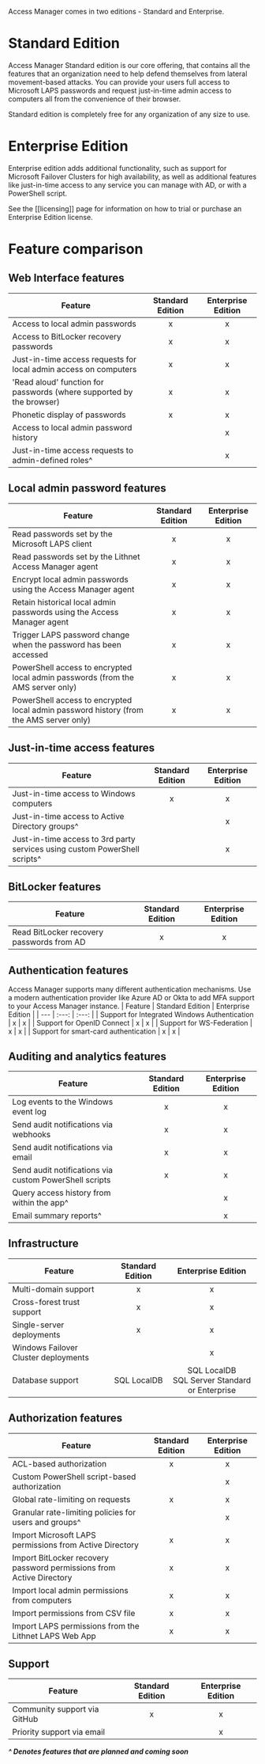 Access Manager comes in two editions - Standard and Enterprise.

# Standard Edition
Access Manager Standard edition is our core offering, that contains all the features that an organization need to help defend themselves from lateral movement-based attacks. You can provide your users full access to Microsoft LAPS passwords and request just-in-time admin access to computers all from the convenience of their browser.

Standard edition is completely free for any organization of any size to use.

# Enterprise Edition
 Enterprise edition adds additional functionality, such as support for Microsoft Failover Clusters for high availability, as well as additional features like just-in-time access to any service you can manage with AD, or with a PowerShell script.

See the [[licensing]] page for information on how to trial or purchase an Enterprise Edition license.

# Feature comparison

## Web Interface features
| Feature | Standard Edition | Enterprise Edition |
| --- | :---: | :---: |
| Access to local admin passwords | x | x |
| Access to BitLocker recovery passwords | x | x |
| Just-in-time access requests for local admin access on computers | x | x |
| 'Read aloud' function for passwords (where supported by the browser) | x | x |
| Phonetic display of passwords | x | x |
| Access to local admin password history |  | x |
| Just-in-time access requests to admin-defined roles^ |  | x |

## Local admin password features 
| Feature | Standard Edition | Enterprise Edition |
| --- | :---: | :---: |
| Read passwords set by the Microsoft LAPS client | x | x |
| Read passwords set by the Lithnet Access Manager agent | x | x |
| Encrypt local admin passwords using the Access Manager agent | x | x |
| Retain historical local admin passwords using the Access Manager agent | x | x |
| Trigger LAPS password change when the password has been accessed | x | x |
| PowerShell access to encrypted local admin passwords (from the AMS server only) | x | x |
| PowerShell access to encrypted local admin password history (from the AMS server only) | x | x |

## Just-in-time access features
| Feature | Standard Edition | Enterprise Edition |
| --- | :---: | :---: |
| Just-in-time access to Windows computers | x | x |
| Just-in-time access to Active Directory groups^ |  | x |
| Just-in-time access to 3rd party services using custom PowerShell scripts^ |  | x |

## BitLocker features
| Feature | Standard Edition | Enterprise Edition |
| --- | :---: | :---: |
| Read BitLocker recovery passwords from AD | x | x |


## Authentication features
Access Manager supports many different authentication mechanisms. Use a modern authentication provider like Azure AD or Okta to add MFA support to your Access Manager instance.
| Feature | Standard Edition | Enterprise Edition |
| --- | :---: | :---: |
| Support for Integrated Windows Authentication | x | x |
| Support for OpenID Connect | x | x |
| Support for WS-Federation | x | x | 
| Support for smart-card authentication | x | x |

## Auditing and analytics features
| Feature | Standard Edition | Enterprise Edition |
| --- | :---: | :---: |
| Log events to the Windows event log | x | x |
| Send audit notifications via webhooks | x | x |
| Send audit notifications via email | x | x | 
| Send audit notifications via custom PowerShell scripts | x | x | 
| Query access history from within the app^ |  | x |
| Email summary reports^ | | x |

## Infrastructure 
| Feature | Standard Edition | Enterprise Edition |
| --- | :---: | :---: |
| Multi-domain support | x | x |
| Cross-forest trust support | x | x |
| Single-server deployments | x | x |
| Windows Failover Cluster deployments |  | x |
| Database support | SQL LocalDB  | SQL LocalDB<br>SQL Server Standard or Enterprise | 

## Authorization features
| Feature | Standard Edition | Enterprise Edition |
| --- | :---: | :---: |
| ACL-based authorization | x | x |
| Custom PowerShell script-based authorization | | x |
| Global rate-limiting on requests | x | x |
| Granular rate-limiting policies for users and groups^ |  | x |
| Import Microsoft LAPS permissions from Active Directory | x | x |
| Import BitLocker recovery password permissions from Active Directory | x | x |
| Import local admin permissions from computers | x | x | 
| Import permissions from CSV file | x | x |
| Import LAPS permissions from the Lithnet LAPS Web App | x | x |

## Support
| Feature | Standard Edition | Enterprise Edition |
| --- | :---: | :---: |
| Community support via GitHub | x | x |
| Priority support via email |  | x |



***^ Denotes features that are planned and coming soon***